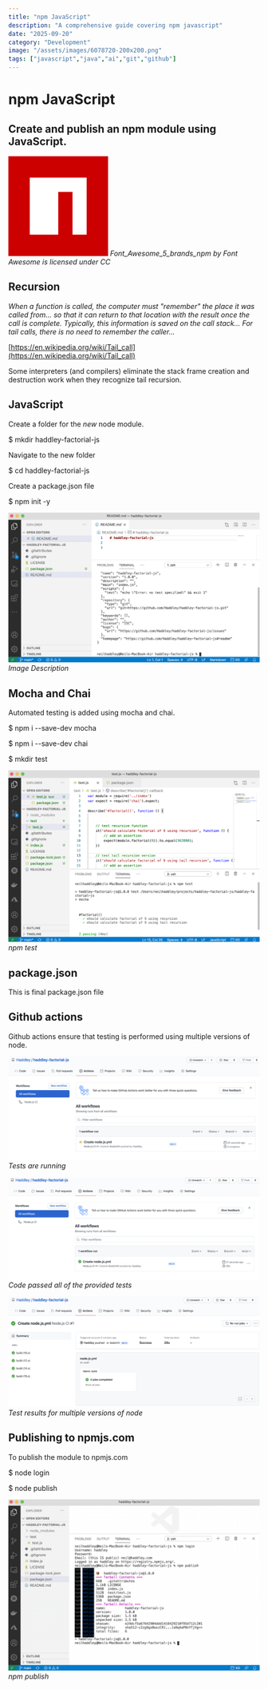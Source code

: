 ```yaml
---
title: "npm JavaScript"
description: "A comprehensive guide covering npm javascript"
date: "2025-09-20"
category: "Development"
image: "/assets/images/6078720-200x200.png"
tags: ["javascript","java","ai","git","github"]
---
```


# npm JavaScript

## Create and publish an npm module using JavaScript.

![](/assets/images/npm/6078720-200x200.png)
*Font_Awesome_5_brands_npm by Font Awesome is licensed under CC*


## Recursion

*When a function is called, the computer must "remember" the place it was called from... so that it can return to that location with the result once the call is complete. Typically, this information is saved on the call stack... For tail calls, there is no need to remember the caller...*

[https://en.wikipedia.org/wiki/Tail_call](https://en.wikipedia.org/wiki/Tail_call)

Some interpreters (and compilers) eliminate the stack frame creation and destruction work when they recognize tail recursion.


## JavaScript

Create a folder for the *new* node module.

$ mkdir haddley-factorial-js

Navigate to the new folder

$ cd haddley-factorial-js

Create a package.json file 

$ npm init -y

![](/assets/images/npm/screen-shot-2021-02-27-at-10.44.11-am-1824x1090.png)
*Image Description*


## Mocha and Chai

Automated testing is added using mocha and chai.

$ npm i --save-dev mocha

$ npm i --save-dev chai

$ mkdir test

![](/assets/images/npm/screen-shot-2021-02-27-at-11.24.32-am-1824x1246.png)
*npm test*


## package.json

This is final package.json file


## Github actions

Github actions ensure that testing is performed using multiple versions of node.

![](/assets/images/npm/screen-shot-2021-02-27-at-11.37.09-am-1836x757.png)
*Tests are running*

![](/assets/images/npm/screen-shot-2021-02-27-at-11.37.29-am-1836x749.png)
*Code passed all of the provided tests*

![](/assets/images/npm/screen-shot-2021-02-27-at-11.38.33-am-1836x809.png)
*Test results for multiple versions of node*


## Publishing to npmjs.com

To publish the module to npmjs.com

$ node login

$ node publish

![](/assets/images/npm/screen-shot-2021-02-27-at-11.50.49-am-1818x1240.png)
*npm publish*

